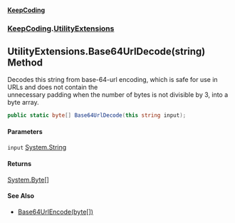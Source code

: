 #### [KeepCoding](index.md 'index')
### [KeepCoding](KeepCoding.md 'KeepCoding').[UtilityExtensions](UtilityExtensions.md 'KeepCoding.UtilityExtensions')
## UtilityExtensions.Base64UrlDecode(string) Method
Decodes this string from base-64-url encoding, which is safe for use in URLs and does not contain the  
unnecessary padding when the number of bytes is not divisible by 3, into a byte array.
```csharp
public static byte[] Base64UrlDecode(this string input);
```
#### Parameters
<a name='KeepCoding_UtilityExtensions_Base64UrlDecode(string)_input'></a>
`input` [System.String](https://docs.microsoft.com/en-us/dotnet/api/System.String 'System.String')  
  
#### Returns
[System.Byte](https://docs.microsoft.com/en-us/dotnet/api/System.Byte 'System.Byte')[[]](https://docs.microsoft.com/en-us/dotnet/api/System.Array 'System.Array')  
#### See Also
- [Base64UrlEncode(byte[])](UtilityExtensions_Base64UrlEncode_5k7iKhHqzaZB5UkwO7d1Nw.md 'KeepCoding.UtilityExtensions.Base64UrlEncode(byte[])')
